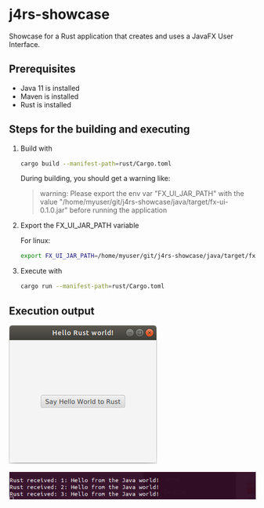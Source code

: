 # j4rs-showcase

Showcase for a Rust application that creates and uses a JavaFX User Interface.

## Prerequisites

* Java 11 is installed
* Maven is installed
* Rust is installed

## Steps for the building and executing

1. Build with

    ```bash
    cargo build --manifest-path=rust/Cargo.toml
    ``` 
    
    During building, you should get a warning like:

    >  warning: Please export the env var "FX_UI_JAR_PATH" with the value "/home/myuser/git/j4rs-showcase/java/target/fx-ui-0.1.0.jar" before running the application

1. Export the FX_UI_JAR_PATH variable
    
    For linux:
    ```bash
    export FX_UI_JAR_PATH=/home/myuser/git/j4rs-showcase/java/target/fx-ui-0.1.0.jar
    ```

1. Execute with

    ```bash
    cargo run --manifest-path=rust/Cargo.toml
    ```

## Execution output

![fxui.png](gh-images/fxui.png)

![console.png](gh-images/console.png)